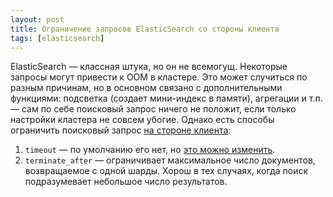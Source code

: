 ```yaml
---
layout: post
title: Ограничение запросов ElasticSearch со стороны клиента
tags: [elasticsearch]
---
```

ElasticSearch — классная штука, но он не всемогущ. Некоторые запросы могут привести к OOM в кластере. Это может случиться по разным причинам, но в основном связано с дополнительными функциями: подсветка (создает мини-индекс в памяти), агрегации и т.п. — сам по себе поисковый запрос ничего не положит, если только настройки кластера не совсем убогие. Однако есть способы ограничить поисковый запрос [на стороне клиента](https://www.elastic.co/guide/en/elasticsearch/reference/master/search-search.html):
1. `timeout` — по умолчанию его нет, но [это можно изменить](https://www.elastic.co/guide/en/elasticsearch/reference/master/search-your-data.html#search-timeout).
2. `terminate_after` — ограничивает максимальное число документов, возвращаемое с одной шарды. Хорош в тех случаях, когда поиск подразумевает небольшое число результатов.

